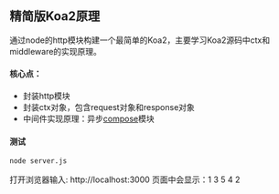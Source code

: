 ## 精简版Koa2原理

通过node的http模块构建一个最简单的Koa2，主要学习Koa2源码中ctx和middleware的实现原理。

#### 核心点：

- 封装http模块
- 封装ctx对象，包含request对象和response对象
- 中间件实现原理：异步[compose](https://github.com/shzym86/koa2-learning/blob/master/koa-middleware-compose.js)模块

#### 测试

```bash
node server.js
```

打开浏览器输入: http://localhost:3000
页面中会显示：1 3 5 4 2
